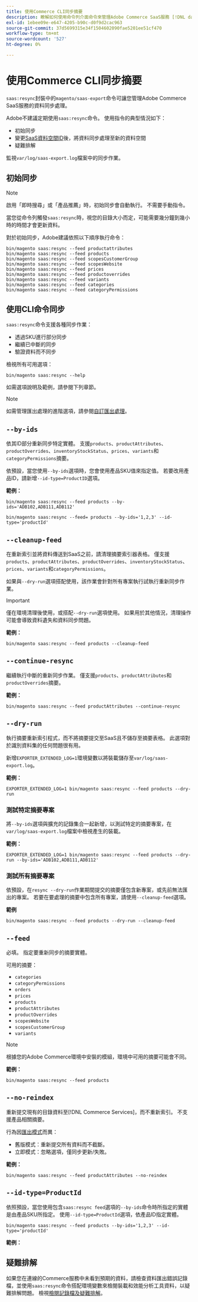 ```yaml
---
title: 使用Commerce CLI同步摘要
description: 瞭解如何使用命令列介面命令來管理Adobe Commerce SaaS服務 [!DNL data export extension] 的摘要和程式。
exl-id: 1ebee09e-e647-4205-b90c-d0f9d2cac963
source-git-commit: 37d5699315e34f1504602090fae5201ee51cf470
workflow-type: tm+mt
source-wordcount: '527'
ht-degree: 0%

---
```


# 使用Commerce CLI同步摘要

`saas:resync`封裝中的`magento/saas-export`命令可讓您管理Adobe Commerce SaaS服務的資料同步處理。

Adobe不建議定期使用`saas:resync`命令。 使用指令的典型情況如下：

- 初始同步
- 變更[SaaS資料空間ID](https://experienceleague.adobe.com/en/docs/commerce-admin/config/services/saas)後，將資料同步處理至新的資料空間
- 疑難排解

監視`var/log/saas-export.log`檔案中的同步作業。

## 初始同步

>[!NOTE]
>
>啟用「即時搜尋」或「產品推薦」時，初始同步會自動執行。 不需要手動指令。

當您從命令列觸發`saas:resync`時，視您的目錄大小而定，可能需要幾分鐘到幾小時的時間才會更新資料。

對於初始同步，Adobe建議依照以下順序執行命令：

```shell
bin/magento saas:resync --feed productattributes
bin/magento saas:resync --feed products
bin/magento saas:resync --feed scopesCustomerGroup
bin/magento saas:resync --feed scopesWebsite
bin/magento saas:resync --feed prices
bin/magento saas:resync --feed productoverrides
bin/magento saas:resync --feed variants
bin/magento saas:resync --feed categories
bin/magento saas:resync --feed categoryPermissions
```

## 使用CLI命令同步

`saas:resync`命令支援各種同步作業：

- 透過SKU進行部分同步
- 繼續已中斷的同步
- 驗證資料而不同步

檢視所有可用選項：

```shell
bin/magento saas:resync --help
```

如需選項說明及範例，請參閱下列章節。


>[!NOTE]
>
>如需管理匯出處理的進階選項，請參閱[自訂匯出處理](customize-export-processing.md)。

## `--by-ids`

依其ID部分重新同步特定實體。 支援`products`、`productAttributes`、`productOverrides`、`inventoryStockStatus`、`prices`、`variants`和`categoryPermissions`摘要。

依預設，當您使用`--by-ids`選項時，您會使用產品SKU值來指定值。 若要改用產品ID，請新增`--id-type=ProductID`選項。

**範例：**

```shell
bin/magento saas:resync --feed products --by-ids='ADB102,ADB111,ADB112'

bin/magento saas:resync --feed= products --by-ids='1,2,3' --id-type='productId'
```


## `--cleanup-feed`

在重新索引並將資料傳送到SaaS之前，請清理摘要索引器表格。 僅支援`products`、`productAttributes`、`productOverrides`、`inventoryStockStatus`、`prices`、`variants`和`categoryPermissions`。

如果與`--dry-run`選項搭配使用，該作業會針對所有專案執行試執行重新同步作業。

>[!IMPORTANT]
>
>僅在環境清理後使用，或搭配`--dry-run`選項使用。 如果用於其他情況，清理操作可能會導致資料遺失和資料同步問題。

**範例：**

```shell
bin/magento saas:resync --feed products --cleanup-feed
```

## `--continue-resync`

繼續執行中斷的重新同步作業。 僅支援`products`、`productAttributes`和`productOverrides`摘要。

**範例：**

```shell
bin/magento saas:resync --feed productAttributes --continue-resync
```

## `--dry-run`

執行摘要重新索引程式，而不將摘要提交至SaaS且不儲存至摘要表格。 此選項對於識別資料集的任何問題很有用。

新增`EXPORTER_EXTENDED_LOG=1`環境變數以將裝載儲存至`var/log/saas-export.log`。

**範例：**

```shell
EXPORTER_EXTENDED_LOG=1 bin/magento saas:resync --feed products --dry-run
```

### 測試特定摘要專案

將`--by-ids`選項與擴充的記錄集合一起新增，以測試特定的摘要專案，在`var/log/saas-export.log`檔案中檢視產生的裝載。

**範例：**

```shell
EXPORTER_EXTENDED_LOG=1 bin/magento saas:resync --feed products --dry-run --by-ids='ADB102,ADB111,ADB112'
```

### 測試所有摘要專案

依預設，在`resync --dry-run`作業期間提交的摘要僅包含新專案，或先前無法匯出的專案。 若要在要處理的摘要中包含所有專案，請使用`--cleanup-feed`選項。

**範例**

```shell
bin/magento saas:resync --feed products --dry-run --cleanup-feed
```

## `--feed`

必填。 指定要重新同步的摘要實體。

可用的摘要：

- `categories`
- `categoryPermissions`
- `orders`
- `prices`
- `products`
- `productAttributes`
- `productOverrides`
- `scopesWebsite`
- `scopesCustomerGroup`
- `variants`

>[!NOTE]
>
>根據您的Adobe Commerce環境中安裝的模組，環境中可用的摘要可能會不同。

**範例：**

```shell
bin/magento saas:resync --feed products
```

## `--no-reindex`

重新提交現有的目錄資料至[!DNL Commerce Services]，而不重新索引。 不支援產品相關摘要。

行為因[匯出模式](data-synchronization.md#synchronization-modes)而異：

- 舊版模式：重新提交所有資料而不截斷。
- 立即模式：忽略選項，僅同步更新/失敗。

**範例：**

```shell
bin/magento saas:resync --feed productAttributes --no-reindex
```

## `--id-type=ProductId`

依照預設，當您使用包含`saas:resync feed`選項的`--by-ids`命令時所指定的實體是由產品SKU所指定。 使用`--id-type=ProductId`選項，依產品ID指定實體。

```shell
bin/magento saas:resync --feed products --by-ids='1,2,3' --id-type='productId'
```

**範例：**

## 疑難排解

如果您在連線的Commerce服務中未看到預期的資料，請檢查資料匯出錯誤記錄檔，並使用`saas:resync`命令搭配環境變數來檢閱裝載和效能分析工具資料，以疑難排解問題。 檢視[檢閱記錄檔及疑難排解](troubleshooting-logging.md)。
